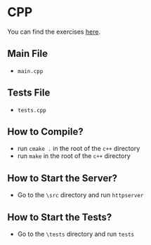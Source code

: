 # CPP

You can find the exercises [here](../README.md). 

## Main File

- `main.cpp`

## Tests File

- `tests.cpp`

## How to Compile?

- run `cmake .` in the root of the `c++` directory
- run `make`  in the root of the `c++` directory

## How to Start the Server?

- Go to the `\src` directory and run `httpserver`

## How to Start the Tests?

- Go to the `\tests` directory and run `tests`